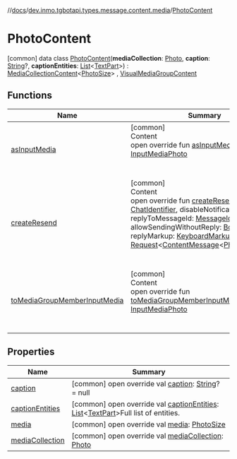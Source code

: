 //[docs](../../../index.md)/[dev.inmo.tgbotapi.types.message.content.media](../index.md)/[PhotoContent](index.md)



# PhotoContent  
 [common] data class [PhotoContent](index.md)(**mediaCollection**: [Photo](../../dev.inmo.tgbotapi.types.files/index.md#%5Bdev.inmo.tgbotapi.types.files%2FPhoto%2F%2F%2FPointingToDeclaration%2F%5D%2FClasslikes%2F625018081), **caption**: [String](https://kotlinlang.org/api/latest/jvm/stdlib/kotlin/-string/index.html)?, **captionEntities**: [List](https://kotlinlang.org/api/latest/jvm/stdlib/kotlin.collections/-list/index.html)<[TextPart](../../dev.inmo.tgbotapi.CommonAbstracts/-text-part/index.md)>) : [MediaCollectionContent](../../dev.inmo.tgbotapi.types.message.content.abstracts/-media-collection-content/index.md)<[PhotoSize](../../dev.inmo.tgbotapi.types.files/-photo-size/index.md)> , [VisualMediaGroupContent](../../dev.inmo.tgbotapi.types.message.content.abstracts/-visual-media-group-content/index.md)   


## Functions  
  
|  Name |  Summary | 
|---|---|
| <a name="dev.inmo.tgbotapi.types.message.content.media/PhotoContent/asInputMedia/#/PointingToDeclaration/"></a>[asInputMedia](as-input-media.md)| <a name="dev.inmo.tgbotapi.types.message.content.media/PhotoContent/asInputMedia/#/PointingToDeclaration/"></a>[common]  <br>Content  <br>open override fun [asInputMedia](as-input-media.md)(): [InputMediaPhoto](../../dev.inmo.tgbotapi.types.InputMedia/-input-media-photo/index.md)  <br><br><br>|
| <a name="dev.inmo.tgbotapi.types.message.content.media/PhotoContent/createResend/#dev.inmo.tgbotapi.types.ChatIdentifier#kotlin.Boolean#kotlin.Long?#kotlin.Boolean?#dev.inmo.tgbotapi.types.buttons.KeyboardMarkup?/PointingToDeclaration/"></a>[createResend](create-resend.md)| <a name="dev.inmo.tgbotapi.types.message.content.media/PhotoContent/createResend/#dev.inmo.tgbotapi.types.ChatIdentifier#kotlin.Boolean#kotlin.Long?#kotlin.Boolean?#dev.inmo.tgbotapi.types.buttons.KeyboardMarkup?/PointingToDeclaration/"></a>[common]  <br>Content  <br>open override fun [createResend](create-resend.md)(chatId: [ChatIdentifier](../../dev.inmo.tgbotapi.types/-chat-identifier/index.md), disableNotification: [Boolean](https://kotlinlang.org/api/latest/jvm/stdlib/kotlin/-boolean/index.html), replyToMessageId: [MessageIdentifier](../../dev.inmo.tgbotapi.types/index.md#%5Bdev.inmo.tgbotapi.types%2FMessageIdentifier%2F%2F%2FPointingToDeclaration%2F%5D%2FClasslikes%2F625018081)?, allowSendingWithoutReply: [Boolean](https://kotlinlang.org/api/latest/jvm/stdlib/kotlin/-boolean/index.html)?, replyMarkup: [KeyboardMarkup](../../dev.inmo.tgbotapi.types.buttons/-keyboard-markup/index.md)?): [Request](../../dev.inmo.tgbotapi.requests.abstracts/-request/index.md)<[ContentMessage](../../dev.inmo.tgbotapi.types.message.abstracts/-content-message/index.md)<[PhotoContent](index.md)>>  <br><br><br>|
| <a name="dev.inmo.tgbotapi.types.message.content.media/PhotoContent/toMediaGroupMemberInputMedia/#/PointingToDeclaration/"></a>[toMediaGroupMemberInputMedia](to-media-group-member-input-media.md)| <a name="dev.inmo.tgbotapi.types.message.content.media/PhotoContent/toMediaGroupMemberInputMedia/#/PointingToDeclaration/"></a>[common]  <br>Content  <br>open override fun [toMediaGroupMemberInputMedia](to-media-group-member-input-media.md)(): [InputMediaPhoto](../../dev.inmo.tgbotapi.types.InputMedia/-input-media-photo/index.md)  <br><br><br>|


## Properties  
  
|  Name |  Summary | 
|---|---|
| <a name="dev.inmo.tgbotapi.types.message.content.media/PhotoContent/caption/#/PointingToDeclaration/"></a>[caption](caption.md)| <a name="dev.inmo.tgbotapi.types.message.content.media/PhotoContent/caption/#/PointingToDeclaration/"></a> [common] open override val [caption](caption.md): [String](https://kotlinlang.org/api/latest/jvm/stdlib/kotlin/-string/index.html)? = null   <br>|
| <a name="dev.inmo.tgbotapi.types.message.content.media/PhotoContent/captionEntities/#/PointingToDeclaration/"></a>[captionEntities](caption-entities.md)| <a name="dev.inmo.tgbotapi.types.message.content.media/PhotoContent/captionEntities/#/PointingToDeclaration/"></a> [common] open override val [captionEntities](caption-entities.md): [List](https://kotlinlang.org/api/latest/jvm/stdlib/kotlin.collections/-list/index.html)<[TextPart](../../dev.inmo.tgbotapi.CommonAbstracts/-text-part/index.md)>Full list of entities.   <br>|
| <a name="dev.inmo.tgbotapi.types.message.content.media/PhotoContent/media/#/PointingToDeclaration/"></a>[media](media.md)| <a name="dev.inmo.tgbotapi.types.message.content.media/PhotoContent/media/#/PointingToDeclaration/"></a> [common] open override val [media](media.md): [PhotoSize](../../dev.inmo.tgbotapi.types.files/-photo-size/index.md)   <br>|
| <a name="dev.inmo.tgbotapi.types.message.content.media/PhotoContent/mediaCollection/#/PointingToDeclaration/"></a>[mediaCollection](media-collection.md)| <a name="dev.inmo.tgbotapi.types.message.content.media/PhotoContent/mediaCollection/#/PointingToDeclaration/"></a> [common] open override val [mediaCollection](media-collection.md): [Photo](../../dev.inmo.tgbotapi.types.files/index.md#%5Bdev.inmo.tgbotapi.types.files%2FPhoto%2F%2F%2FPointingToDeclaration%2F%5D%2FClasslikes%2F625018081)   <br>|

